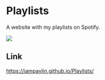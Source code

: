 # Playlists

A website with my playlists on Spotify.

<img src=".Assets/banner/playlistsbanner.png">

## Link
https://iampaylin.github.io/Playlists/
